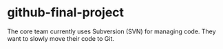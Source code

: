 # github-final-project
The core team currently uses Subversion (SVN) for managing code. They want to slowly move their code to Git.
